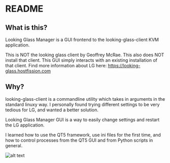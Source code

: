 # README

## What is this?

Looking Glass Manager is a GUI frontend to the looking-glass-client KVM application.

This is NOT the looking glass client by Geoffrey McRae. This also does NOT install that client.
This GUI simply interacts with an existing installation of that client.
Find more information about LG here: https://looking-glass.hostfission.com


## Why?

looking-glass-client is a commandline utility which takes in arguments in the standard linuxy way.
I personally found trying different settings to be very tedious for LG, and wanted a better solution.

Looking Glass Manager GUI is a way to easily change settings and restart the LG application.

I learned how to use the QT5 framework, use ini files for the first time, and how to control processes from the QT5 GUI and from Python scripts in general.


![alt text][sample screenshot]

[sample screenshot]: https://github.com/matthew-morrison/looking-glass-manager/looking-glass-manager-window.png "LG Manager Window"